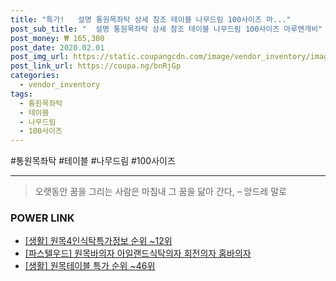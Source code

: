 ```yaml
--- 
title: "특가!   설명 통원목좌탁 상세 참조 테이블 나무드림 100사이즈 마..." 
post_sub_title: "  설명 통원목좌탁 상세 참조 테이블 나무드림 100사이즈 마루엔개비" 
post_money: ₩ 165,300 
post_date: 2020.02.01 
post_img_url: https://static.coupangcdn.com/image/vendor_inventory/images/2016/08/25/10/8/7a008b7b-5b04-4feb-baa2-d8280115c128.jpg 
post_link_url: https://coupa.ng/bnRjGp 
categories: 
  - vendor_inventory 
tags: 
  - 통원목좌탁 
  - 테이블 
  - 나무드림 
  - 100사이즈 
--- 
```

  #통원목좌탁 #테이블 #나무드림 #100사이즈 
<hr> 

> 오랫동안 꿈을 그리는 사람은 마침내 그 꿈을 닮아 간다, – 앙드레 말로 


### POWER LINK

* <a href="https://blog.naver.com/fasyy4321/221773662232" target="_blank"> [생활] 원목4인식탁특가정보 순위 ~12위</a>
* <a href="https://blog.naver.com/fasyy4321/221780749750" target="_blank">[파스텔우드] 원목바의자 아일랜드식탁의자 회전의자 홈바의자</a>
* <a href="https://blog.naver.com/sakai111/221792044189" target="_blank"> [생활] 원목테이블 특가 순위 ~46위</a>
